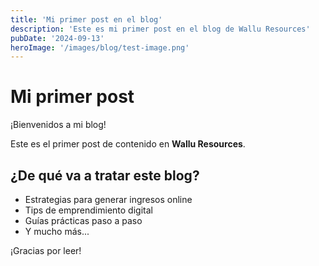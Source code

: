 ```yaml
---
title: 'Mi primer post en el blog'
description: 'Este es mi primer post en el blog de Wallu Resources'
pubDate: '2024-09-13'
heroImage: '/images/blog/test-image.png'
---
```


# Mi primer post

¡Bienvenidos a mi blog!

Este es el primer post de contenido en **Wallu Resources**.

## ¿De qué va a tratar este blog?

- Estrategias para generar ingresos online
- Tips de emprendimiento digital  
- Guías prácticas paso a paso
- Y mucho más...

¡Gracias por leer!
